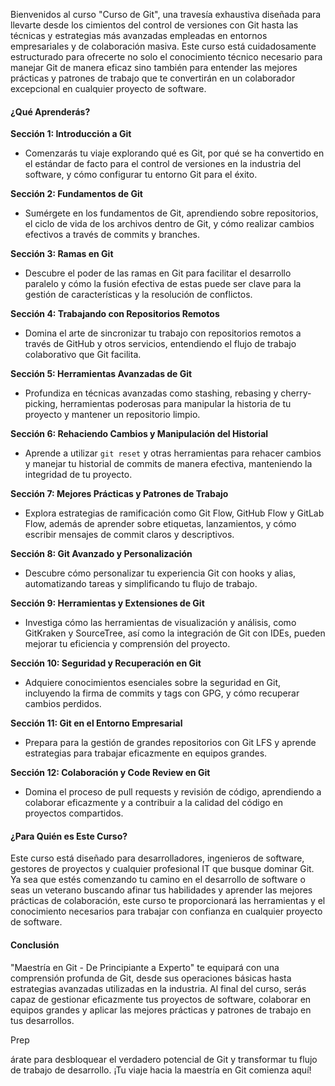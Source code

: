 Bienvenidos al curso "Curso de Git", una travesía exhaustiva diseñada para llevarte desde los cimientos del control de versiones con Git hasta las técnicas y estrategias más avanzadas empleadas en entornos empresariales y de colaboración masiva. Este curso está cuidadosamente estructurado para ofrecerte no solo el conocimiento técnico necesario para manejar Git de manera eficaz sino también para entender las mejores prácticas y patrones de trabajo que te convertirán en un colaborador excepcional en cualquier proyecto de software.

#### ¿Qué Aprenderás?

**Sección 1: Introducción a Git**
- Comenzarás tu viaje explorando qué es Git, por qué se ha convertido en el estándar de facto para el control de versiones en la industria del software, y cómo configurar tu entorno Git para el éxito.

**Sección 2: Fundamentos de Git**
- Sumérgete en los fundamentos de Git, aprendiendo sobre repositorios, el ciclo de vida de los archivos dentro de Git, y cómo realizar cambios efectivos a través de commits y branches.

**Sección 3: Ramas en Git**
- Descubre el poder de las ramas en Git para facilitar el desarrollo paralelo y cómo la fusión efectiva de estas puede ser clave para la gestión de características y la resolución de conflictos.

**Sección 4: Trabajando con Repositorios Remotos**
- Domina el arte de sincronizar tu trabajo con repositorios remotos a través de GitHub y otros servicios, entendiendo el flujo de trabajo colaborativo que Git facilita.

**Sección 5: Herramientas Avanzadas de Git**
- Profundiza en técnicas avanzadas como stashing, rebasing y cherry-picking, herramientas poderosas para manipular la historia de tu proyecto y mantener un repositorio limpio.

**Sección 6: Rehaciendo Cambios y Manipulación del Historial**
- Aprende a utilizar `git reset` y otras herramientas para rehacer cambios y manejar tu historial de commits de manera efectiva, manteniendo la integridad de tu proyecto.

**Sección 7: Mejores Prácticas y Patrones de Trabajo**
- Explora estrategias de ramificación como Git Flow, GitHub Flow y GitLab Flow, además de aprender sobre etiquetas, lanzamientos, y cómo escribir mensajes de commit claros y descriptivos.

**Sección 8: Git Avanzado y Personalización**
- Descubre cómo personalizar tu experiencia Git con hooks y alias, automatizando tareas y simplificando tu flujo de trabajo.

**Sección 9: Herramientas y Extensiones de Git**
- Investiga cómo las herramientas de visualización y análisis, como GitKraken y SourceTree, así como la integración de Git con IDEs, pueden mejorar tu eficiencia y comprensión del proyecto.

**Sección 10: Seguridad y Recuperación en Git**
- Adquiere conocimientos esenciales sobre la seguridad en Git, incluyendo la firma de commits y tags con GPG, y cómo recuperar cambios perdidos.

**Sección 11: Git en el Entorno Empresarial**
- Prepara para la gestión de grandes repositorios con Git LFS y aprende estrategias para trabajar eficazmente en equipos grandes.

**Sección 12: Colaboración y Code Review en Git**
- Domina el proceso de pull requests y revisión de código, aprendiendo a colaborar eficazmente y a contribuir a la calidad del código en proyectos compartidos.

#### ¿Para Quién es Este Curso?

Este curso está diseñado para desarrolladores, ingenieros de software, gestores de proyectos y cualquier profesional IT que busque dominar Git. Ya sea que estés comenzando tu camino en el desarrollo de software o seas un veterano buscando afinar tus habilidades y aprender las mejores prácticas de colaboración, este curso te proporcionará las herramientas y el conocimiento necesarios para trabajar con confianza en cualquier proyecto de software.

#### Conclusión

"Maestría en Git - De Principiante a Experto" te equipará con una comprensión profunda de Git, desde sus operaciones básicas hasta estrategias avanzadas utilizadas en la industria. Al final del curso, serás capaz de gestionar eficazmente tus proyectos de software, colaborar en equipos grandes y aplicar las mejores prácticas y patrones de trabajo en tus desarrollos.

Prep

árate para desbloquear el verdadero potencial de Git y transformar tu flujo de trabajo de desarrollo. ¡Tu viaje hacia la maestría en Git comienza aquí!
